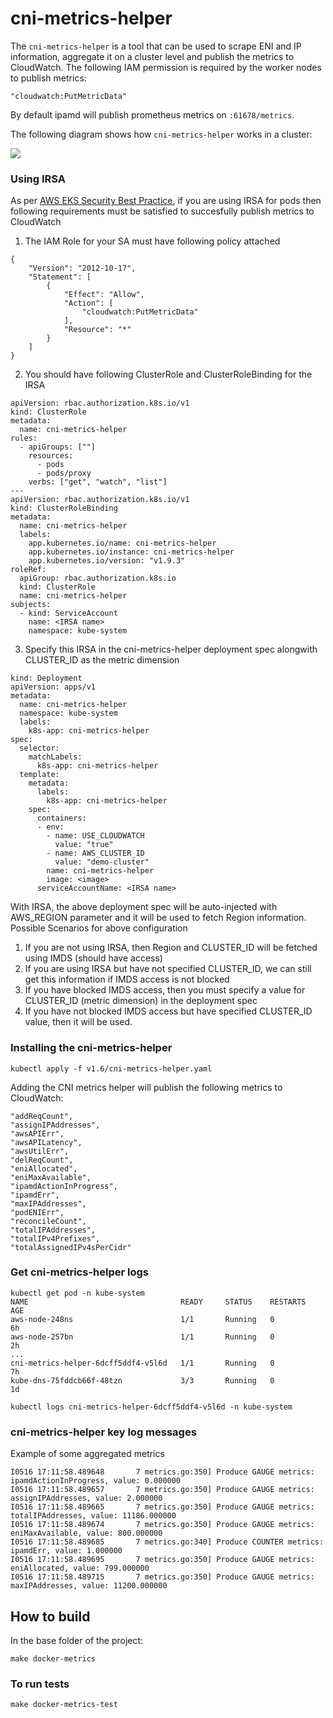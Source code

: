 # cni-metrics-helper

The `cni-metrics-helper` is a tool that can be used to scrape ENI and IP information, aggregate it on a cluster 
level and publish the metrics to CloudWatch. The following IAM permission is required by the worker nodes to 
publish metrics:
```
"cloudwatch:PutMetricData"
```

By default ipamd will publish prometheus metrics on `:61678/metrics`.

The following diagram shows how `cni-metrics-helper` works in a cluster:

![](../../docs/images/cni-metrics-helper.png)

### Using IRSA
As per [AWS EKS Security Best Practice](https://docs.aws.amazon.com/eks/latest/userguide/best-practices-security.html), if you are using IRSA for pods then following requirements must be satisfied to succesfully publish metrics to CloudWatch

1. The IAM Role for your SA must have following policy attached

```
{
    "Version": "2012-10-17",
    "Statement": [
        {
            "Effect": "Allow",
            "Action": [
                "cloudwatch:PutMetricData"
            ],
            "Resource": "*"
        }
    ]
}
```

2. You should have following ClusterRole and ClusterRoleBinding for the IRSA 

``` 
apiVersion: rbac.authorization.k8s.io/v1
kind: ClusterRole
metadata:
  name: cni-metrics-helper
rules:
  - apiGroups: [""]
    resources:
      - pods
      - pods/proxy
    verbs: ["get", "watch", "list"]
---
apiVersion: rbac.authorization.k8s.io/v1
kind: ClusterRoleBinding
metadata:
  name: cni-metrics-helper
  labels:
    app.kubernetes.io/name: cni-metrics-helper
    app.kubernetes.io/instance: cni-metrics-helper
    app.kubernetes.io/version: "v1.9.3"
roleRef:
  apiGroup: rbac.authorization.k8s.io
  kind: ClusterRole
  name: cni-metrics-helper
subjects:
  - kind: ServiceAccount
    name: <IRSA name>
    namespace: kube-system
```

3. Specify this IRSA in the cni-metrics-helper deployment spec alongwith CLUSTER_ID as the metric dimension

```
kind: Deployment
apiVersion: apps/v1
metadata:
  name: cni-metrics-helper
  namespace: kube-system
  labels:
    k8s-app: cni-metrics-helper
spec:
  selector:
    matchLabels:
      k8s-app: cni-metrics-helper
  template:
    metadata:
      labels:
        k8s-app: cni-metrics-helper
    spec:
      containers:
      - env:
        - name: USE_CLOUDWATCH
          value: "true"
        - name: AWS_CLUSTER_ID
          value: "demo-cluster"  
        name: cni-metrics-helper
        image: <image>
      serviceAccountName: <IRSA name>
```
With IRSA, the above deployment spec will be auto-injected with AWS_REGION parameter and it will be used to fetch Region information.  
Possible Scenarios for above configuration
1. If you are not using IRSA, then Region and CLUSTER_ID will be fetched using IMDS (should have access)
2. If you are using IRSA but have not specified CLUSTER_ID, we can still get this information if IMDS access is not blocked
3. If you have blocked IMDS access, then you must specify a value for CLUSTER_ID (metric dimension) in the deployment spec
4. If you have not blocked IMDS access but have specified CLUSTER_ID value, then it will be used. 

### Installing the cni-metrics-helper
```
kubectl apply -f v1.6/cni-metrics-helper.yaml
```

Adding the CNI metrics helper will publish the following metrics to CloudWatch:
```
"addReqCount",
"assignIPAddresses",
"awsAPIErr",
"awsAPILatency",
"awsUtilErr",
"delReqCount",
"eniAllocated",
"eniMaxAvailable",
"ipamdActionInProgress",
"ipamdErr",
"maxIPAddresses",
"podENIErr",
"reconcileCount",
"totalIPAddresses",
"totalIPv4Prefixes",
"totalAssignedIPv4sPerCidr"
```

### Get cni-metrics-helper logs

```
kubectl get pod -n kube-system
NAME                                  READY     STATUS    RESTARTS   AGE
aws-node-248ns                        1/1       Running   0          6h
aws-node-257bn                        1/1       Running   0          2h
...
cni-metrics-helper-6dcff5ddf4-v5l6d   1/1       Running   0          7h
kube-dns-75fddcb66f-48tzn             3/3       Running   0          1d
```

```
kubectl logs cni-metrics-helper-6dcff5ddf4-v5l6d -n kube-system
```
### cni-metrics-helper key log messages

Example of some aggregated metrics
```
I0516 17:11:58.489648       7 metrics.go:350] Produce GAUGE metrics: ipamdActionInProgress, value: 0.000000
I0516 17:11:58.489657       7 metrics.go:350] Produce GAUGE metrics: assignIPAddresses, value: 2.000000
I0516 17:11:58.489665       7 metrics.go:350] Produce GAUGE metrics: totalIPAddresses, value: 11186.000000
I0516 17:11:58.489674       7 metrics.go:350] Produce GAUGE metrics: eniMaxAvailable, value: 800.000000
I0516 17:11:58.489685       7 metrics.go:340] Produce COUNTER metrics: ipamdErr, value: 1.000000
I0516 17:11:58.489695       7 metrics.go:350] Produce GAUGE metrics: eniAllocated, value: 799.000000
I0516 17:11:58.489715       7 metrics.go:350] Produce GAUGE metrics: maxIPAddresses, value: 11200.000000
```

## How to build

In the base folder of the project:
```
make docker-metrics
```

### To run tests
```
make docker-metrics-test
```
